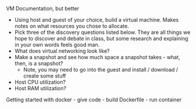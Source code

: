 VM Documentation, but better
- Using host and guest of your choice, build a virtual machine.  Makes notes on what resources you chose to allocate.
- Pick three of the discovery questions listed below.  They are all things we hope to discover and debate in class, but some research and explaining in your own words feels good man.
- What does virtual networking look like?
- Make a snapshot and see how much space a snapshot takes - what, then, is a snapshot?
    - Note, you may need to go into the guest and install / download / create some stuff
- Host CPU utilization?
- Host RAM utilization?

Getting started with docker
    - give code
    - build Dockerfile
    - run container